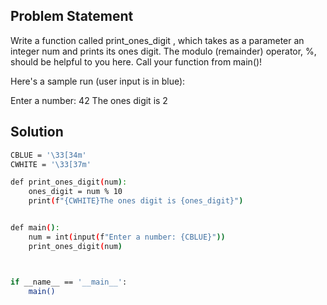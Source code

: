 ## Problem Statement

Write a function called print_ones_digit , which takes as a parameter an integer num and prints its ones digit. The modulo (remainder) operator, %, should be helpful to you here. Call your function from main()!

Here's a sample run (user input is in blue):

Enter a number: 42
The ones digit is 2

## Solution

```bash
CBLUE = '\33[34m'
CWHITE = '\33[37m'

def print_ones_digit(num):
    ones_digit = num % 10
    print(f"{CWHITE}The ones digit is {ones_digit}")


def main():
    num = int(input(f"Enter a number: {CBLUE}"))
    print_ones_digit(num)



if __name__ == '__main__':
    main()

```
